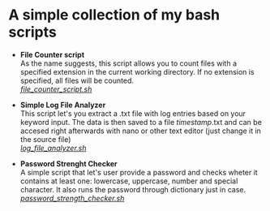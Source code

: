 # A simple collection of my bash scripts

* **File Counter script** \
  As the name suggests, this script allows you to count files with a specified extension in the current working directory. If no extension is specified, all files will be counted.\
  [*file_counter_script.sh*](https://github.com/kbob6980/Bash_scripts/blob/main/file_counter_script.sh)

* **Simple Log File Analyzer** \
  This script let's you extract a .txt file with log entries based on your keyword input. The data is then saved to a file *timestamp*.txt and can be accesed right afterwards with nano or other text editor (just change it in the source file)\
  [*log_file_analyzer.sh*](https://github.com/kbob6980/Bash_scripts/blob/main/log_file_analyzer.sh)

* **Password Strenght Checker** \
  A simple script that let's user provide a password and checks wheter it contains at least one: lowercase, uppercase, number and special character. It also runs the password through dictionary just in case.\
  [*password_strength_checker.sh*](https://github.com/kbob6980/Bash_scripts/blob/main/password_strength_checker.sh)
